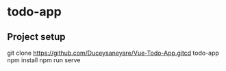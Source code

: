 # todo-app

## Project setup


git clone https://github.com/Duceysaneyare/Vue-Todo-App.gitcd todo-app
npm install
npm run serve

